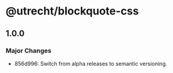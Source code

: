# @utrecht/blockquote-css

## 1.0.0

### Major Changes

- 856d996: Switch from alpha releases to semantic versioning.

